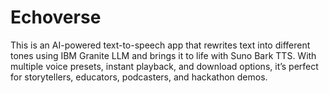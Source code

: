 # Echoverse
This is an AI-powered text-to-speech app that rewrites text into different tones using IBM Granite LLM and brings it to life with Suno Bark TTS. With multiple voice presets, instant playback, and download options, it’s perfect for storytellers, educators, podcasters, and hackathon demos.
